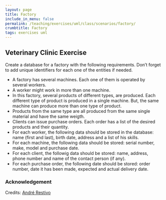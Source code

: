```yaml
---
layout: page
title: Factory
include_in_menu: false
permalink: /teaching/exercises/uml/class/scenarios/factory/
crumbtitle: Factory
tags: exercises uml
---
```


## Veterinary Clinic Exercise

Create a database for a factory with the following requirements. Don’t forget to add unique identifiers for each one of the entities if needed.

- A factory has several machines. Each one of them is operated by several workers.
- A worker might work in more than one machine.
- In this factory, several products of different types, are produced. Each different type of product is produced in a single machine. But, the same machine can produce more than one type of product.
- Products from the same type are all produced from the same single material and have the same weigth.
- Clients can issue purchase orders. Each order has a list of the desired products and their quantity.
- For each worker, the following data should be stored in the database: name (first and last), birth date, address and a list of his skills.
- For each machine, the following data should be stored: serial number, make, model and purchase date.
- For each client, the followig data should be stored: name, address, phone number and name of the contact person (if any).
- For each purchase order, the following date should be stored: order number, date it has been made, expected and actual delivery date.


### Acknowledgement

Credits: [André Restivo](https://web.fe.up.pt/~arestivo/page/exercises/entity-relationship/factory/)
